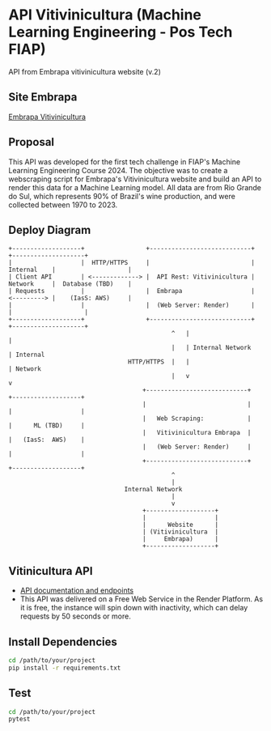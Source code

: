 # API Vitivinicultura (Machine Learning Engineering - Pos Tech FIAP)
API from Embrapa vitivinicultura website (v.2)

## Site Embrapa
[Embrapa Vitivinicultura](http://vitibrasil.cnpuv.embrapa.br/index.php?opcao=opt_01)

## Proposal
This API was developed for the first tech challenge in FIAP's Machine Learning Engineering Course 2024. The objective was to create a webscraping script for Embrapa's Vitivinicultura website and build an API to render this data for a Machine Learning model. All data are from Rio Grande do Sul, which represents 90% of Brazil's wine production, and were collected between 1970 to 2023.


## Deploy Diagram
```
+-------------------+                 +----------------------------+             +--------------------+
|                   |  HTTP/HTTPS     |                            | Internal    |                    |
| Client API        | <-------------> |  API Rest: Vitivinicultura | Network     |  Database (TBD)    |
| Requests          |                 |  Embrapa                   | <---------> |    (IasS: AWS)     |
|                   |                 |  (Web Server: Render)      |             |                    |
+-------------------+                 +----------------------------+             +--------------------+
                                             ^   |                                       |
                                             |   | Internal Network                      | Internal
                                 HTTP/HTTPS  |   |                                       | Network
                                             |   v                                       v
                                     +----------------------------+             +-------------------+
                                     |                            |             |                   |
                                     |   Web Scraping:            |             |      ML (TBD)     |
                                     |   Vitivinicultura Embrapa  |             |   (IasS:  AWS)    |
                                     |   (Web Server: Render)     |             |                   |
                                     +----------------------------+             +-------------------+
                                             ^
                                             |
                                Internal Network
                                             |
                                             v
                                     +-------------------+
                                     |                   |
                                     |      Website      |
                                     | (Vitivinicultura  |
                                     |     Embrapa)      |
                                     +-------------------+
```

## Vitinicultura API

- [API documentation and endpoints](https://mle-api-vitivinicultura.onrender.com/docs)
- This API was delivered on a Free Web Service in the Render Platform. As it is free, the instance will spin down with inactivity, which can delay requests by 50 seconds or more.


## Install Dependencies
```bash
cd /path/to/your/project
pip install -r requirements.txt
```

## Test
```bash
cd /path/to/your/project
pytest
```

